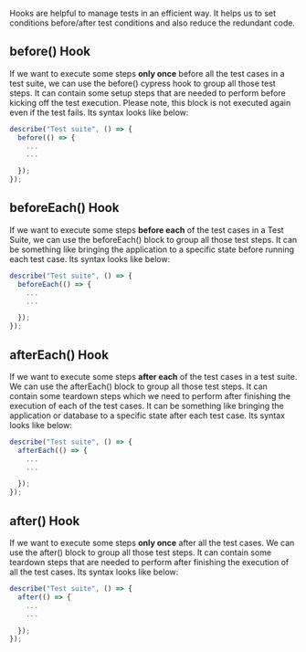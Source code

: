 Hooks are helpful to manage tests in an efficient way. It helps us to set
conditions before/after test conditions and also reduce the redundant code.

## before() Hook

If we want to execute some steps **only once** before all the
  test cases in a test suite, we can use the before() cypress hook to group all
  those test steps. It can contain some setup steps that are needed to perform
  before kicking off the test execution. Please note, this block is not executed
  again even if the test fails. Its syntax looks like below:

```javascript
describe("Test suite", () => {
  before(() => {
    ...
    ...

  });
});
```

## beforeEach() Hook

If we want to execute some steps **before each** of the
  test cases in a Test Suite, we can use the beforeEach() block to group all
  those test steps. It can be something like bringing the application to a
  specific state before running each test case. Its syntax looks like below:

```javascript
describe("Test suite", () => {
  beforeEach(() => {
    ...
    ...

  });
});
```

## afterEach() Hook

If we want to execute some steps **after each** of the
  test cases in a test suite. We can use the afterEach() block to group all
  those test steps. It can contain some teardown steps which we need to perform
  after finishing the execution of each of the test cases. It can be something
  like bringing the application or database to a specific state after each test
  case. Its syntax looks like below:

```javascript
describe("Test suite", () => {
  afterEach(() => {
    ...
    ...

  });
});
```

## after() Hook

If we want to execute some steps **only once** after all the
  test cases. We can use the after() block to group all those test steps. It can
  contain some teardown steps that are needed to perform after finishing the
  execution of all the test cases. Its syntax looks like below:

```javascript
describe("Test suite", () => {
  after(() => {
    ...
    ...

  });
});
```